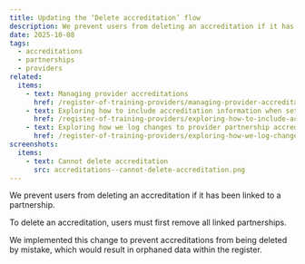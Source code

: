 ```yaml
---
title: Updating the ‘Delete accreditation’ flow
description: We prevent users from deleting an accreditation if it has been linked to a partnership
date: 2025-10-08
tags:
  - accreditations
  - partnerships
  - providers
related:
  items:
    - text: Managing provider accreditations
      href: /register-of-training-providers/managing-provider-accreditations/
    - text: Exploring how to include accreditation information when setting up partnerships
      href: /register-of-training-providers/exploring-how-to-include-accreditation-information-when-setting-up-partnerships/
    - text: Exploring how we log changes to provider partnership accreditations
      href: /register-of-training-providers/exploring-how-we-log-changes-to-provider-partnership-accreditations/
screenshots:
  items:
    - text: Cannot delete accreditation
      src: accreditations--cannot-delete-accreditation.png
---
```


We prevent users from deleting an accreditation if it has been linked to a partnership.

To delete an accreditation, users must first remove all linked partnerships.

We implemented this change to prevent accreditations from being deleted by mistake, which would result in orphaned data within the register.
